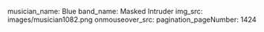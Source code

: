 musician_name: Blue
band_name: Masked Intruder
img_src: images/musician1082.png
onmouseover_src: 
pagination_pageNumber: 1424